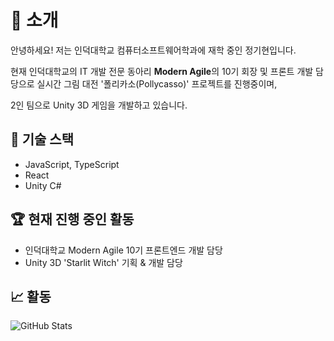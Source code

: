 # 👋 소개

안녕하세요! 저는 인덕대학교 컴퓨터소프트웨어학과에 재학 중인 정기현입니다.

현재 인덕대학교의 IT 개발 전문 동아리 **Modern Agile**의 10기 회장 및 프론트 개발 담당으로 실시간 그림 대전 '폴리카소(Pollycasso)' 프로젝트를 진행중이며,

2인 팀으로 Unity 3D 게임을 개발하고 있습니다.

## 🌟 기술 스택
- JavaScript, TypeScript
- React
- Unity C#

## 🏆 현재 진행 중인 활동
- 인덕대학교 Modern Agile 10기 프론트엔드 개발 담당
- Unity 3D 'Starlit Witch' 기획 & 개발 담당

## 📈 활동
![GitHub Stats](https://github-readme-stats.vercel.app/api?username=electrohyun&show_icons=true&theme=tokyonight)


